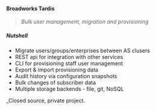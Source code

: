 #### Broadworks Tardis

> *Bulk user management, migration and provisioning*

##### Nutshell

* Migrate users/groups/enterprises between AS clusers
* REST api for integration with other services
* CLI for provisioning staff user management
* Export & import provisioning data
* Audit history via configuration snapshots
* Bulk changes of subscriber data
* Multiple storage backends - file, git, NoSQL


_Closed source, private project.
